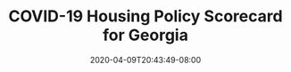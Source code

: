---
title: "COVID-19 Housing Policy Scorecard for Georgia"
date: 2020-04-09T20:43:49-08:00
layout: single
type: covid-policy-rankings
state_abbrev: ga # use state abbreviation.
state_title: Georgia
photoCredit:
hasSubnav: true
socialDescription: COVID-19 Housing Policy Scorecard for Georgia
description: See how Georgia ranks in our nationwide scorecard of housing policies in response to COVID-19.
url: /covid-policy-rankings/ga
aliases:
    - /covid-policy-rankings/ga
    - /covid-policy-rankings/georgia
    - /es/covid-policy-rankings/ga
    - /es/covid-policy-rankings/georgia
---